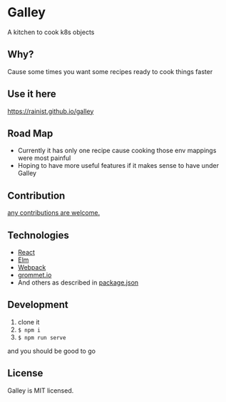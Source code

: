 # Galley

A kitchen to cook k8s objects

## Why?
Cause some times you want some recipes ready to cook things faster

## Use it here
https://rainist.github.io/galley

## Road Map
- Currently it has only one recipe cause cooking those env mappings were most painful
- Hoping to have more useful features if it makes sense to have under Galley

## Contribution
[any contributions are welcome.](https://github.com/rainist/galley/issues/new)

## Technologies
- [React](https://reactjs.org)
- [Elm](http://elm-lang.org)
- [Webpack](https://webpack.js.org)
- [grommet.io](http://grommet.io/)
- And others as described in [package.json](./package.json)


## Development

1. clone it
2. `$ npm i`
3. `$ npm run serve`

and you should be good to go

## License
Galley is MIT licensed.